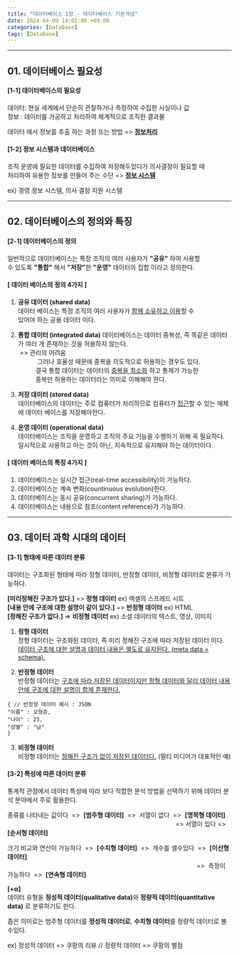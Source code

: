 ```yaml
---
title: "데이터베이스 1장 - 데이터베이스 기본개념"
date: 2024-04-09 14:02:00 +09:00
categories: [DataBase]
tags: [DataBase]
---
```

---
## <b>01. 데이터베이스 필요성 </b>
#### <b>[1-1] 데이터베이스의 필요성 </b>
데이터: 현실 세계에서 단순히 관찰하거나 측정하여 수집한 사실이나 값  
정보 : 데이터를 가공하고 처리하여 체계적으로 조직한 결과물  

데이터 에서 정보를 추출 하는 과정 또는 방법 => <b><u>정보처리</u></b>

#### <b>[1-2] 정보 시스템과 데이터베이스 </b>

조직 운영에 필요한 데이터를 수집하여 저장해두었다가 의사결정이 필요할 때  
처리하여 유용한
정보를 만들어 주는 수단 => <b><u>정보 시스템</u></b>  

ex) 경영 정보 시스템, 의사 결정 지원 시스템  

---
## <b>02. 데이터베이스의 정의와 특징 </b>
#### <b>[2-1] 데이터베이스의 정의 </b>  
일반적으로 데이터베이스는 특정 조직의 여러 사용자가 <b>"공유"</b> 하여 사용할  
수 있도록 <b>"통합"</b> 해서 <b>"저장"</b>한 <b>"운영"</b> 데이터의 집합 이라고 정의한다.

#### [ 데이터 베이스의 정의 4가지 ]  
1. <b>공유 데이터 (shared data)</b>  
데이터 베이스는 특정 조직의 여러 사용자가 <u>함께 소유하고 이용</u>할 수  
있어야 하는 공용 데이터 이다.  

2. <b>통합 데이터 (integrated data)</b>
데이터베이스는 데이터 중복성, 즉 똑같은 데이터가 여러 개 존재하는 것을 허용하지 않는다.  
&nbsp;=> 관리의 어려움  
&nbsp;&nbsp;&nbsp;&nbsp;&nbsp;&nbsp;&nbsp;&nbsp;&nbsp;&nbsp;&nbsp;그러나 효율성 때문에 중복을 의도적으로 허용하는 경우도 있다.  
&nbsp;&nbsp;&nbsp;&nbsp;&nbsp;&nbsp;&nbsp;&nbsp;&nbsp;&nbsp;결국 통합 데이터는 데이터의 <u>중복을 최소화</u> 하고 통제가 가능한  
&nbsp;&nbsp;&nbsp;&nbsp;&nbsp;&nbsp;&nbsp;&nbsp;&nbsp;&nbsp;중복만 허용하는 데이터라는 의미로 이해해야 한다.

3. <b>저장 데이터 (stored data)</b>  
데이터베이스의 데이터는 주로 컴퓨터가 처리하므로 컴퓨터가 <u>접근</u>할 수 있는 매체에 데이터 베이스를 저장해야한다.

4. <b>운영 데이터 (operational data)</b>  
데이터베이스는 조직을 운영하고 조직의 주요 기능을 수행하기 위해 꼭 필요하다.  
일시적으로 사용하고 마는 것이 아닌, 지속적으로 유지해야 하는 데이터이다.  

#### [ 데이터 베이스의 특징 4가지 ] 

1. 데이터베이스는 실시간 접근(real-time accessibility)이 가능하다.
2. 데이터베이스는 계속 변화(countinuous evolution)한다.
3. 데이터베이스는 동시 공유(concurrent sharing)가 가능하다.
4. 데이터베이스는 내용으로 참조(content reference)가 가능하다. 

---
## <b>03. 데이터 과학 시대의 데이터 </b>
#### <b>[3-1] 형태에 따른 데이터 분류 </b>
데이터는 구조화된 형태에 따라 정형 데이터, 반정형 데이터, 비정형 데이터로 분류가 가능하다.

<b>[미리정해진 구조가 있다.]</b> => <b>정형 데이터</b> ex) 엑셀의 스프레드 시트  
<b>[내용 안에 구조에 대한 설명이 같이 있다.]</b> => <b>반정형 데이터</b> ex) HTML  
<b>[정해진 구조가 없다.]</b> => <b>비정형 데이터</b> ex) 소셜 데이터의 텍스트, 영상, 이미지  

1. <b>정형 데이터</b>  
정형 데이터는 구조화된 데이터, 즉 미리 정해진 구조에 따라 저장된 데이터 이다.
<u>데이터 구조에 대한 설명과 데이터 내용은 별도로 유지된다. (meta data = schema).</u>  

2. <b>반정형 데이터</b>  
반정형 데이터는 <u>구조에 따라 저장된 데이터이지만 정형 데이터와 달리 데이터 내용 안에 구조에 대한 설명이 함께 존재한다.</u>  
```
{ // 반정형 데이터 예시 : JSON
"이름" : 오형준,
"나이" : 23,
"성별" : "남"
}
```
3. <b>비정형 데이터</b>  
비정형 데이터는 <u>정해진 구조가 없이 저장된 데이터다.</u>
(멀티 미디어가 대표적인 예)

#### <b>[3-2] 특성에 따른 데이터 분류 </b>
통계적 관점에서 데이터 특성에 따라 보다 적합한 분석 방법을 선택하기 위해 데이터 분석 분야에서 주로 활용한다.

종류를 나타내는 값이다&nbsp;&nbsp;=>&nbsp;&nbsp;<b>[범주형 데이터]</b>&nbsp;&nbsp;=>&nbsp;&nbsp;서열이 없다&nbsp;&nbsp;=>&nbsp;&nbsp;<b>[명목형 데이터]</b>    
&nbsp;&nbsp;&nbsp;&nbsp;&nbsp;&nbsp;&nbsp;&nbsp;&nbsp;&nbsp;&nbsp;&nbsp;&nbsp; &nbsp;&nbsp;&nbsp;&nbsp;&nbsp;&nbsp;&nbsp;&nbsp;&nbsp;&nbsp;&nbsp;&nbsp;&nbsp;&nbsp;&nbsp;&nbsp;&nbsp;&nbsp;&nbsp;&nbsp;&nbsp;&nbsp;&nbsp;&nbsp;&nbsp;&nbsp;&nbsp;&nbsp;&nbsp;&nbsp;&nbsp;&nbsp;&nbsp;&nbsp;&nbsp;&nbsp;&nbsp;&nbsp;&nbsp;&nbsp;&nbsp;&nbsp;&nbsp;&nbsp;&nbsp;&nbsp;&nbsp;&nbsp;&nbsp;&nbsp;&nbsp;&nbsp;&nbsp;&nbsp;&nbsp;&nbsp;&nbsp;&nbsp;&nbsp;&nbsp;&nbsp;&nbsp;&nbsp;&nbsp;&nbsp;&nbsp;&nbsp;&nbsp;&nbsp;&nbsp;&nbsp;&nbsp;&nbsp;&nbsp;&nbsp;&nbsp;&nbsp;&nbsp;&nbsp;&nbsp;&nbsp;&nbsp;=> 서열이 있다 => <b>[순서형 데이터]</b>  
  
 크기 비교와 연산이 가능하다&nbsp;&nbsp;=>&nbsp;&nbsp;<b>[수치형 데이터]</b>&nbsp;&nbsp;=>&nbsp;&nbsp;개수를 셀수있다&nbsp;&nbsp;=>&nbsp;&nbsp;<b>[이산형 데이터]</b>    
&nbsp;&nbsp;&nbsp;&nbsp;&nbsp;&nbsp;&nbsp;&nbsp;&nbsp;&nbsp;&nbsp;&nbsp;&nbsp; &nbsp;&nbsp;&nbsp;&nbsp;&nbsp;&nbsp;&nbsp;&nbsp;&nbsp;&nbsp;&nbsp;&nbsp;&nbsp;&nbsp;&nbsp;&nbsp;&nbsp;&nbsp;&nbsp;&nbsp;&nbsp;&nbsp;&nbsp;&nbsp;&nbsp;&nbsp;&nbsp;&nbsp;&nbsp;&nbsp;&nbsp;&nbsp;&nbsp;&nbsp;&nbsp;&nbsp;&nbsp;&nbsp;&nbsp;&nbsp;&nbsp;&nbsp;&nbsp;&nbsp;&nbsp;&nbsp;&nbsp;&nbsp;&nbsp;&nbsp;&nbsp;&nbsp;&nbsp;&nbsp;&nbsp;&nbsp;&nbsp;&nbsp;&nbsp;&nbsp;&nbsp;&nbsp;&nbsp;&nbsp;&nbsp;&nbsp;&nbsp;&nbsp;&nbsp;&nbsp;&nbsp;&nbsp;&nbsp;&nbsp;&nbsp;&nbsp;&nbsp;&nbsp;&nbsp;&nbsp;&nbsp;&nbsp;&nbsp;&nbsp;&nbsp;&nbsp;&nbsp;&nbsp;&nbsp;&nbsp;&nbsp;&nbsp;&nbsp;&nbsp;=>&nbsp;&nbsp;측정이 가능하다&nbsp;&nbsp;=>&nbsp;&nbsp;<b>[연속형 데이터]</b>  

<b>[+α]</b>  
데이터 유형을 <b>정성적 데이터(qualitative data)</b>와 <b>정량적 데이터(quantitative data)</b> 로 분류하기도 한다.  

 좁은 의미로는 범주형 데이터를 <b>정성적 데이터로</b>, <b>수치형 데이터</b>를 정량적 데이터로 볼수있다.

 ex) 정성적 데이터 => 쿠팡의 리뷰 // 정량적 데이터 => 쿠팡의 별점




 